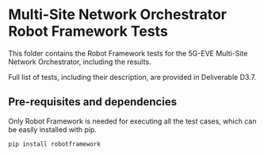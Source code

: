 # Multi-Site Network Orchestrator Robot Framework Tests

This folder contains the Robot Framework tests for the 5G-EVE Multi-Site Network Orchestrator, including the results.

Full list of tests, including their description, are provided in Deliverable D3.7.

## Pre-requisites and dependencies

Only Robot Framework is needed for executing all the test cases, which can be easily installed with pip.

```sh
pip install robotframework
```

